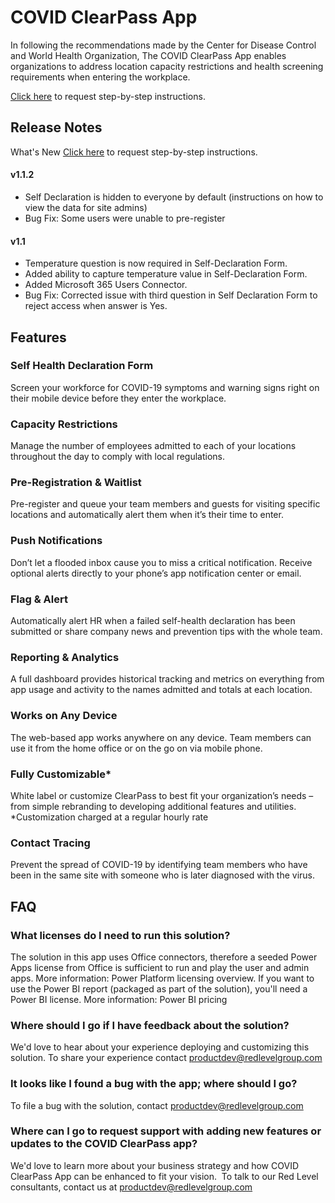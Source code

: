 # COVID ClearPass App
In following the recommendations made by the Center for Disease Control and World Health Organization, The COVID ClearPass App enables organizations to address location capacity restrictions and health screening requirements when entering the workplace.

[Click here](https://redlevelgroup.com/contact-red-level/clearpass-webinar/) to request step-by-step instructions.

## Release Notes
What's New
[Click here](https://redlevelgroup.com/contact-red-level/clearpass-webinar/) to request step-by-step instructions.

#### v1.1.2
- Self Declaration is hidden to everyone by default (instructions on how to view the data for site admins)
- Bug Fix: Some users were unable to pre-register

#### v1.1
- Temperature question is now required in Self-Declaration Form. 
- Added ability to capture temperature value in Self-Declaration Form. 
- Added Microsoft 365 Users Connector. 
- Bug Fix: Corrected issue with third question in Self Declaration Form to reject access when answer is Yes. 

## Features

### Self Health Declaration Form
Screen your workforce for COVID-19 symptoms and warning signs right on their mobile device before they enter the workplace.

### Capacity Restrictions
Manage the number of employees admitted to each of your locations throughout the day to comply with local regulations.

### Pre-Registration & Waitlist
Pre-register and queue your team members and guests for visiting specific locations and automatically alert them when it’s their time to enter.

### Push Notifications
Don’t let a flooded inbox cause you to miss a critical notification. Receive optional alerts directly to your phone’s app notification center or email.

### Flag & Alert
Automatically alert HR when a failed self-health declaration has been submitted or share company news and prevention tips with the whole team.

### Reporting & Analytics
A full dashboard provides historical tracking and metrics on everything from app usage and activity to the names admitted and totals at each location.

### Works on Any Device
The web-based app works anywhere on any device. Team members can use it from the home office or on the go on via mobile phone.

### Fully Customizable*
White label or customize ClearPass to best fit your organization’s needs – from simple rebranding to developing additional features and utilities.
*Customization charged at a regular hourly rate

### Contact Tracing
Prevent the spread of COVID-19 by identifying team members who have been in the same site with someone who is later diagnosed with the virus.

## FAQ

### What licenses do I need to run this solution?
The solution in this app uses Office connectors, therefore a seeded Power Apps license from Office is sufficient to run and play the user and admin apps. More information: Power Platform licensing overview. If you want to use the Power BI report (packaged as part of the solution), you'll need a Power BI license. More information: Power BI pricing

### Where should I go if I have feedback about the solution?

We'd love to hear about your experience deploying and customizing this solution. To share your experience contact productdev@redlevelgroup.com

### It looks like I found a bug with the app; where should I go?
To file a bug with the solution, contact productdev@redlevelgroup.com

### Where can I go to request support with adding new features or updates to the COVID ClearPass app?
We'd love to learn more about your business strategy and how COVID ClearPass App can be enhanced to fit your vision.  To talk to our Red Level consultants, contact us at productdev@redlevelgroup.com

